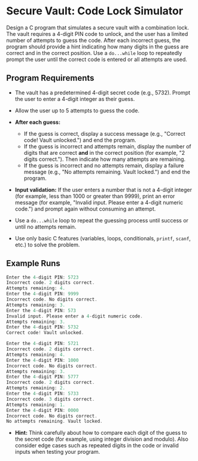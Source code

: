 # Secure Vault: Code Lock Simulator

Design a C program that simulates a secure vault with a combination lock. The vault requires a 4-digit PIN code to unlock, and the user has a limited number of attempts to guess the code. After each incorrect guess, the program should provide a hint indicating how many digits in the guess are correct and in the correct position. Use a `do...while` loop to repeatedly prompt the user until the correct code is entered or all attempts are used.

## Program Requirements

* The vault has a predetermined 4-digit secret code (e.g., 5732). Prompt the user to enter a 4-digit integer as their guess.
* Allow the user up to 5 attempts to guess the code.
* **After each guess:**

  * If the guess is correct, display a success message (e.g., "Correct code! Vault unlocked.") and end the program.
  * If the guess is incorrect and attempts remain, display the number of digits that are correct **and** in the correct position (for example, "2 digits correct."). Then indicate how many attempts are remaining.
  * If the guess is incorrect and no attempts remain, display a failure message (e.g., "No attempts remaining. Vault locked.") and end the program.
* **Input validation:** If the user enters a number that is not a 4-digit integer (for example, less than 1000 or greater than 9999), print an error message (for example, "Invalid input. Please enter a 4-digit numeric code.") and prompt again without consuming an attempt.
* Use a `do...while` loop to repeat the guessing process until success or until no attempts remain.
* Use only basic C features (variables, loops, conditionals, `printf`, `scanf`, etc.) to solve the problem.

## Example Runs

```c
Enter the 4-digit PIN: 5723
Incorrect code. 2 digits correct.
Attempts remaining: 4.
Enter the 4-digit PIN: 9999
Incorrect code. No digits correct.
Attempts remaining: 3.
Enter the 4-digit PIN: 573
Invalid input. Please enter a 4-digit numeric code.
Attempts remaining: 3.
Enter the 4-digit PIN: 5732
Correct code! Vault unlocked.
```

``` c
Enter the 4-digit PIN: 5721
Incorrect code. 2 digits correct.
Attempts remaining: 4.
Enter the 4-digit PIN: 1000
Incorrect code. No digits correct.
Attempts remaining: 3.
Enter the 4-digit PIN: 5777
Incorrect code. 2 digits correct.
Attempts remaining: 2.
Enter the 4-digit PIN: 5733
Incorrect code. 3 digits correct.
Attempts remaining: 1.
Enter the 4-digit PIN: 0000
Incorrect code. No digits correct.
No attempts remaining. Vault locked.
```

* **Hint:** Think carefully about how to compare each digit of the guess to the secret code (for example, using integer division and modulo). Also consider edge cases such as repeated digits in the code or invalid inputs when testing your program.
